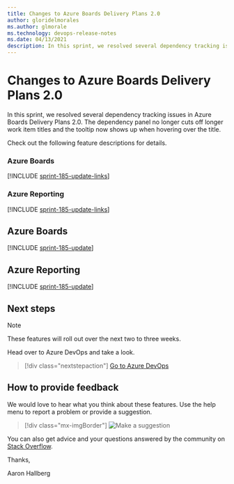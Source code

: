 ```yaml
---
title: Changes to Azure Boards Delivery Plans 2.0  
author: gloridelmorales
ms.author: glmorale
ms.technology: devops-release-notes
ms.date: 04/13/2021
description: In this sprint, we resolved several dependency tracking issues in Azure Boards Delivery Plans 2.0.
---
```


# Changes to Azure Boards Delivery Plans 2.0

In this sprint, we resolved several dependency tracking issues in Azure Boards Delivery Plans 2.0. The dependency panel no longer cuts off longer work item titles and the tooltip now shows up when hovering over the title.

Check out the following feature descriptions for details.

### Azure Boards

[!INCLUDE [sprint-185-update-links](includes/boards/sprint-185-update-links.md)]

### Azure Reporting

[!INCLUDE [sprint-185-update-links](includes/reporting/sprint-185-update-links.md)]

## Azure Boards

[!INCLUDE [sprint-185-update](includes/boards/sprint-185-update.md)]

## Azure Reporting

[!INCLUDE [sprint-185-update](includes/reporting/sprint-185-update.md)]

## Next steps

> [!NOTE]
> These features will roll out over the next two to three weeks.

Head over to Azure DevOps and take a look.

> [!div class="nextstepaction"] 
> [Go to Azure DevOps](https://go.microsoft.com/fwlink/?LinkId=307137&campaign=o~msft~docs~product-vsts~release-notes)

## How to provide feedback

We would love to hear what you think about these features. Use the help menu to report a problem or provide a suggestion.

> [!div class="mx-imgBorder"] 
> ![Make a suggestion](../media/make-a-suggestion.png)

You can also get advice and your questions answered by the community on [Stack Overflow](https://stackoverflow.com/questions/tagged/azure-devops).

Thanks,

Aaron Hallberg
